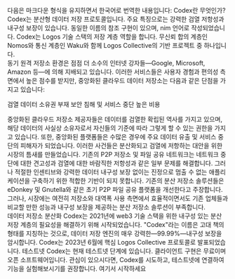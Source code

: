 다음은 마크다운 형식을 유지하면서 한국어로 번역한 내용입니다:
Codex란 무엇인가?
Codex는 분산형 데이터 저장 프로토콜입니다. 주요 특징으로는 강력한 검열 저항성과 내구성 보장이 있습니다. 동일한 이름의 참조 구현이 있으며, nim 언어로 작성되었습니다. Codex는 Logos 기술 스택의 저장 계층 역할을 합니다. 무신뢰 합의 계층인 Nomos와 통신 계층인 Waku와 함께 Logos Collective의 기반 프로젝트 중 하나입니다.
<br/>
동기
원격 저장소 환경은 점점 더 소수의 인터넷 강자들—Google, Microsoft, Amazon 등—에 의해 지배되고 있습니다. 이러한 서비스들은 사용자 경험과 편의성 측면에서 높은 점수를 받지만, 중앙화된 클라우드 데이터 저장소는 다음과 같은 단점을 가지고 있습니다:

검열
데이터 소유권 부재
보안 침해 및 서비스 중단
높은 비용

중앙화된 클라우드 저장소 제공자들은 데이터를 검열한 확립된 역사를 가지고 있으며, 해당 데이터의 사실상 소유자로서 자신들의 기준에 따라 그렇게 할 수 있는 권한을 가지고 있습니다. 또한, 중앙화된 플랫폼들은 수많은 경우에 주요 데이터 유출 및 서비스 중단의 피해자가 되었습니다.
이러한 사건들은 분산화되고 검열에 저항하는 대안을 위한 시장의 틈새를 만들었습니다. 기존의 P2P 저장소 및 파일 공유 네트워크는 네트워크 중단에 대한 견고성과 검열에 대한 바람직한 저항성과 같은 일부 문제를 해결합니다. 그러나 적절한 인센티브와 강력한 데이터 내구성 보장 없이는 진정으로 멈출 수 없는 애플리케이션을 구축하기 위한 적합한 기반이 되지 못합니다.
기존의 분산 저장소 솔루션들은 eDonkey 및 Gnutella와 같은 초기 P2P 파일 공유 플랫폼을 개선한다고 주장합니다. 그러나, 시장에는 여전히 저장소와 대역폭 사용 측면에서 효율적이면서도 기존 업체들과 비교할 만한 성능과 내구성 보장을 제공하는 분산 저장소 솔루션이 부족합니다.
<br/>
데이터 저장소 분산화
Codex는 2021년에 web3 기술 스택을 위한 내구성 있는 분산 저장 계층의 필요성을 해결하기 위해 시작되었습니다.
"Codex"라는 이름은 고대 책의 형태를 지칭하는 것으로, 데이터 저장 엔진의 매우 강력한—99.99%—내구성 보장을 암시합니다.
Codex는 2023년 6월에 핵심 Logos Collective 프로토콜로 발표되었습니다.
테스트넷
Codex는 현재 테스트넷 단계에 있습니다. 클라이언트 구현은 무료이며 오픈 소프트웨어입니다. 관심이 있으시다면, Codex를 시도하고, 테스트넷에 연결하여 기능을 실험해보시기를 권장합니다. 여기서 시작하세요